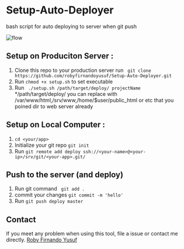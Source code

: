 # Setup-Auto-Deployer
bash script for auto deploying to server when git push

![flow](https://i.postimg.cc/RhY3fjc2/flow.jpg)

## Setup on Produciton Server : 

1. Clone this repo to your production server run ``` git clone https://github.com/robyfirnandoyusuf/Setup-Auto-Deployer.git```
2. Run ``` chmod +x setup.sh ``` to set executable
3. Run ``` ./setup.sh /path/target/deploy/ projectName```
*/path/target/deploy/ you can replace with /var/www/html,/srv/www,/home/$user/public_html or etc that you poined dir to web server already

## Setup on Local Computer : 


1. ``` cd <your/app> ```
2. Initialize your git repo ``` git init ```
3. Run ``` git remote add deploy ssh://<your-name>@<your-ip>/srv/git/<your-app>.git/ ```

## Push to the server (and deploy)
1. Run git command ``` git add .```
2. commit your changes ``` git commit -m 'hello' ```
3. Run ``` git push deploy master ```

## Contact
If you meet any problem when using this tool, file a issue or contact me directly.
[Roby Firnando Yusuf](https://facebook.com/exploreourbrain)
